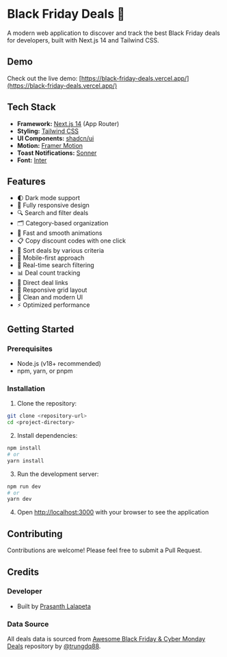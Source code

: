 # Black Friday Deals 🎁

A modern web application to discover and track the best Black Friday deals for developers, built with Next.js 14 and Tailwind CSS.

## Demo

Check out the live demo: [https://black-friday-deals.vercel.app/](https://black-friday-deals.vercel.app/)

## Tech Stack

- **Framework:** [Next.js 14](https://nextjs.org/) (App Router)
- **Styling:** [Tailwind CSS](https://tailwindcss.com)
- **UI Components:** [shadcn/ui](https://ui.shadcn.com)
- **Motion:** [Framer Motion](https://www.framer.com/motion/)
- **Toast Notifications:** [Sonner](https://sonner.emilkowal.ski/)
- **Font:** [Inter](https://fonts.google.com/specimen/Inter)

## Features

- 🌓 Dark mode support
- 📱 Fully responsive design
- 🔍 Search and filter deals
- 🗂️ Category-based organization
- 💨 Fast and smooth animations
- 📋 Copy discount codes with one click
- 🔄 Sort deals by various criteria
- 📱 Mobile-first approach
- 🎯 Real-time search filtering
- 📊 Deal count tracking
- 🔗 Direct deal links
- 📱 Responsive grid layout
- 🎨 Clean and modern UI
- ⚡ Optimized performance

## Getting Started

### Prerequisites

- Node.js (v18+ recommended)
- npm, yarn, or pnpm

### Installation

1. Clone the repository:
```bash
git clone <repository-url>
cd <project-directory>
```

2. Install dependencies:
```bash
npm install
# or
yarn install
```

3. Run the development server:
```bash
npm run dev
# or
yarn dev
```

4. Open [http://localhost:3000](http://localhost:3000) with your browser to see the application

## Contributing

Contributions are welcome! Please feel free to submit a Pull Request.

## Credits

### Developer
- Built by [Prasanth Lalapeta](https://x.com/heylalapeta)

### Data Source
All deals data is sourced from [Awesome Black Friday & Cyber Monday Deals](https://github.com/trungdq88/Awesome-Black-Friday-Cyber-Monday) repository by [@trungdq88](https://github.com/trungdq88).


